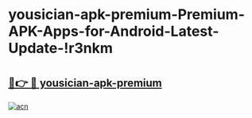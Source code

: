 # yousician-apk-premium-Premium-APK-Apps-for-Android-Latest-Update-!r3nkm

# <h2><a href="https://ilkt71.esa.edu.pl?title=yousician-apk-premium&ref=r3nkm">🔗👉 🔴 yousician-apk-premium</a></h2>

[![acn](https://github.com/user-attachments/assets/0f9c940e-d8b0-45ae-aac7-cd30a18b3e1c)](https://ilkt71.esa.edu.pl?title=yousician-apk-premium&ref=r3nkm)


